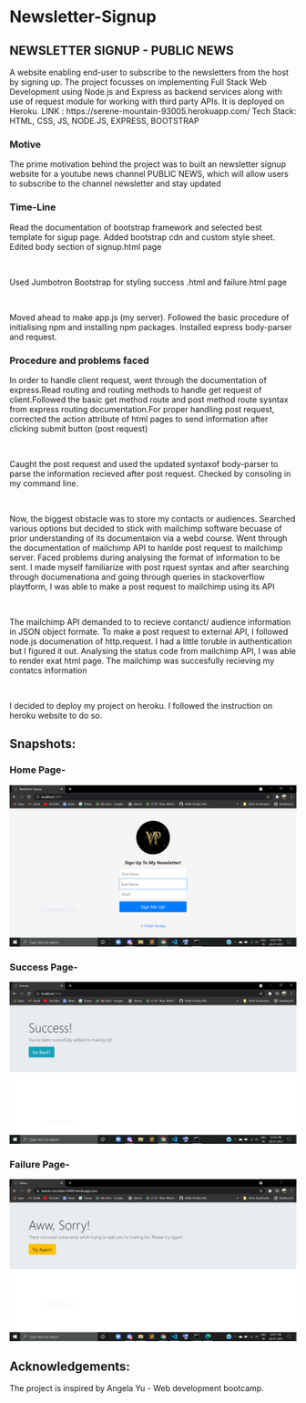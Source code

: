 # Newsletter-Signup
<h2> NEWSLETTER SIGNUP - PUBLIC NEWS</h2>
A website enabling end-user to subscribe to the newsletters from the host by signing up. The project focusses on  implementing Full Stack Web Development using Node.js and Express as backend services along with use of request module for working with third party APIs. It is deployed on Heroku.
LINK : https://serene-mountain-93005.herokuapp.com/ 
Tech Stack: HTML, CSS, JS, NODE.JS, EXPRESS, BOOTSTRAP

<h3> Motive </h3> 
<p> The prime motivation behind the project was to built an newsletter signup website for a youtube news channel PUBLIC NEWS, which will allow users to subscribe to the channel newsletter and stay updated</p>

<h3>Time-Line</h3>
<p>Read the documentation of bootstrap framework and selected best template for sigup page. Added bootstrap cdn and custom style sheet. Edited body section of signup.html page</p> </br>
<p>Used Jumbotron Bootstrap for styling success .html and failure.html page</p></br>
<p>Moved ahead to make app.js (my server). Followed the basic procedure of initialising npm and installing npm packages. Installed express body-parser and request.</p>

<h3>Procedure and problems faced</h3>
<p>In order to handle client request, went through the documentation of express.Read routing and routing methods to handle get request of client.Followed the basic get method route and post method route sysntax from express routing documentation.For proper handling post request, corrected the action attribute of html pages to send information after clicking submit button (post request)</p> </br>
<p>Caught the post request and used the updated syntaxof body-parser to parse the information recieved after post request. Checked by consoling in my command line.</p> </br>
<p>Now, the biggest obstacle was to store my contacts or audiences. Searched various options but decided to stick with mailchimp software becuase of prior understanding of its documentaion via a webd course. Went through the documentation of mailchimp API to hanlde post request to mailchimp server. Faced problems during analysing the format of information to be sent. I made myself familiarize with post rquest syntax and after searching through documenationa and going through queries in stackoverflow playtform, I was able to make a post request to mailchimp using its API</p> </br>
<p>The mailchimp API demanded to to recieve contanct/ audience information in JSON object formate. To make a post request to external API, I followed node.js documenation of http.request. I had a little toruble in authentication but I figured it out. Analysing the status code from mailchimp API, I was able to render exat html page. The mailchimp was succesfully recieving my contatcs information</p> </br>
<p>I decided to deploy my project on heroku. I followed the instruction on heroku website to do so.</p>


## Snapshots:
### Home Page-
<img alt="home-image" src="IMAGES/signup page.PNG">

### Success Page-
<img alt="success-image" src="IMAGES/success page.PNG">

### Failure Page-
<img alt="failure-image" src="IMAGES/failure page.PNG">

## Acknowledgements:
The project is inspired by Angela Yu - Web development bootcamp.